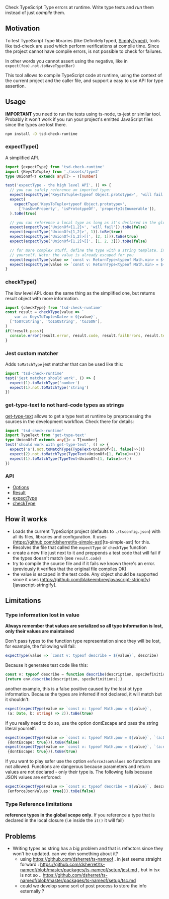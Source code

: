 Check TypeScript Type errors at runtime. Write type tests and *run* them instead of just *compile* them.

## Motivation

To test TypeScript Type libraries (like DefinitelyTyped, [SimplyTyped](https://github.com/andnp/SimplyTyped)), tools like tsd-check are used which perform verifications at compile time. Since the project cannot have compile errors, is not possible to check for failures.

In other words you cannot assert using the negative, like in `expect(foo).not.toHaveType(Bar)`

This tool allows to compile TypeScript code at runtime, using the context of the current project and the caller file, and support a easy to use API for type assertion.

## Usage

**IMPORTANT** you need to run the tests using ts-node, ts-jest or similar tool. Probably it won't work if you run your project's emitted JavaScript files since the types are lost there.

```sh
npm install -D tsd-check-runtime
```

### expectType()

A simplified API.

```ts
import {expectType} from 'tsd-check-runtime'
import {KeysToTuple} from './assets/type2'
type UnionOf<T extends any[]> = T[number]

test('expectType - the high level API', () => {
  // you can safely reference an imported type:
  expect(expectType('KeysToTuple<typeof Object.prototype>', 'will fail')).toBe(false)
  expect(
    expectType('KeysToTuple<typeof Object.prototype>', 
      ['hasOwnProperty', 'isPrototypeOf', 'propertyIsEnumerable']),
  ).toBe(true)

  // you can reference a local type as long as it's declared in the global scope of the file, like UnionOf:
  expect(expectType('UnionOf<[1,2]>', 'will fail')).toBe(false)
  expect(expectType('UnionOf<[1,2]>', 1)).toBe(true)
  expect(expectType('UnionOf<[1,2]>[]', [2, 1])).toBe(true)
  expect(expectType('UnionOf<[1,2]>[]', [1, 2, 3])).toBe(false)

  // for more complex stuff, define the type with a string template. in this case you will need to supply the test code
  // yourself. Note: the value is already escaped for you
  expect(expectType(value => `const v: ReturnType<typeof Math.min> = ${value}`, 'invalid')).toBe(false)
  expect(expectType(value => `const v: ReturnType<typeof Math.min> = ${value}`, Math.PI)).toBe(true)
}

```

### checkType()

The low level API. does the same thing as the simplified one, but returns result object with more information.

```ts
import {checkType} from 'tsd-check-runtime'
const result = checkType(value => `
    var a: KeysToTuple<Date> = ${value}`,
  ['toUTCString', 'toISOString', 'toJSON'],
)
if(!result.pass){
  console.error(result.error, result.code, result.failErrors, result.testCode);
}
```

### Jest custom matcher

Adds `toMatchType` jest matcher that can be used like this:

```ts
import 'tsd-check-runtime'
test('jest matcher should work', () => {
  expect(1).toMatchType('number')
  expect(1).not.toMatchType('string')
})
```

### get-type-text to not hard-code types as strings

[get-type-text](get-type-text) allows to get a type text at runtime by preprocessing the sources in the development workflow. Check there for details:

```ts
import 'tsd-check-runtime'
import TypeText from 'get-type-text'
type UnionOf<T extends any[]> = T[number]
test('should work with get-type-text', () => {
  expect('a').not.toMatchType(TypeText<UnionOf<[1, false]>>())
  expect(2).not.toMatchType(TypeText<UnionOf<[1, false]>>())
  expect(1).toMatchType(TypeText<UnionOf<[1, false]>>())
})
```

### API

 * [Options](api/interfaces/_types_.options.md)
 * [Result](api/interfaces/_types_.result.md)
 * [expectType](api/modules/_expecttype_.md)
 * [checkType](api/modules/_checktype_.md)


## How it works

 * Loads the current TypeScript project (defaults to `./tsconfig.json`) with all its files, libraries and configuration. It uses (https://github.com/dsherret/ts-simple-ast)[ts-simple-ast] for this.
 * Resolves the file that called the `expectType` or `checkType` function
 * create a new file just next to it and preppends a test code that will fail if the types doesn't match (see `result.code`)
 * try to compile the source file and if it fails we known there's an error. (previously it verifies that the original file compiles OK)
 * the value is escaped in the test code. Any object should be supported since it uses (https://github.com/blakeembrey/javascript-stringify)[javascript-stringify].


## Limitations


### Type information lost in value

  **Always remember that values are serialized so all type information is lost, only their values are maintained**

  Don't pass types to the function type representation since they will be lost, for example, the following will fail:

 ```ts
expectType(value => `const v: typeof describe = ${value}`, describe)
  ```

Because it generates test code like this:

  ```ts
const v: typeof describe = function describe(description, specDefinitions) 
  {return env.describe(description, specDefinitions);} 
  ```

 another example, this is a false positive caused by the lost ot type information. Because the types are inferred if
 not declared, it will match but it shouldn't:
 ```ts
expect(expectType(value => `const v: typeof Math.pow = ${value}`, 
  (a: Date, b: string) => 2)).toBe(true)
  ```


If you really need to do so, use the option dontEscape and pass the string literal yourself:

 ```ts
expect(expectType(value => `const v: typeof Math.pow = ${value}`, `(a:Date, b:string)=>1`, 
  {dontEscape: true})).toBe(false)
expect(expectType(value => `const v: typeof Math.pow = ${value}`, `(a:number, b:number)=>1`, 
  {dontEscape: true})).toBe(true)
  ```

If you want to play safer use the option `enforceJsonValues` so functions are not allowed. Functions are dangerous
 because parameters and return values are not declared - only their type is. The following fails because JSON values
 are enforced:

 ```ts
expect(expectType(value => `const v: typeof describe = ${value}`, describe, 
  {enforceJsonValues: true})).toBe(false)
  ```


### Type Reference limitations

 **reference types in the global scope only**. If you reference a type that is declared in the local closure (i.e inside the `it()` it will fail)


## Problems

 * Writing types as string has a big problem and that is refactors since they won't be updated. can we don something about it? 
   * using https://github.com/dsherret/ts-nameof . in jest seems straight forward : https://github.com/dsherret/ts-nameof/blob/master/packages/ts-nameof/setup/jest.md , but in tsx is not so .. https://github.com/dsherret/ts-nameof/blob/master/packages/ts-nameof/setup/tsc.md
   * could we develop some sort of post process to store the info externally ?